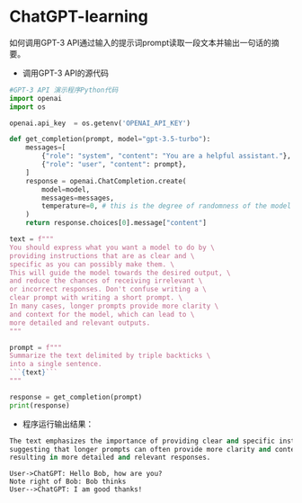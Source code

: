 # ChatGPT-learning
如何调用GPT-3 API通过输入的提示词prompt读取一段文本并输出一句话的摘要。
- 调用GPT-3 API的源代码
```python
#GPT-3 API 演示程序Python代码
import openai
import os

openai.api_key  = os.getenv('OPENAI_API_KEY')

def get_completion(prompt, model="gpt-3.5-turbo"):
    messages=[
        {"role": "system", "content": "You are a helpful assistant."},
        {"role": "user", "content": prompt},
    ]
    response = openai.ChatCompletion.create(
        model=model,
        messages=messages,
        temperature=0, # this is the degree of randomness of the model's output
    )
    return response.choices[0].message["content"]

text = f"""
You should express what you want a model to do by \ 
providing instructions that are as clear and \ 
specific as you can possibly make them. \ 
This will guide the model towards the desired output, \ 
and reduce the chances of receiving irrelevant \ 
or incorrect responses. Don't confuse writing a \ 
clear prompt with writing a short prompt. \ 
In many cases, longer prompts provide more clarity \ 
and context for the model, which can lead to \ 
more detailed and relevant outputs.
"""

prompt = f"""
Summarize the text delimited by triple backticks \ 
into a single sentence.
```{text}```
"""

response = get_completion(prompt)
print(response)
```
- 程序运行输出结果：
```python
The text emphasizes the importance of providing clear and specific instructions to guide a model towards the desired output,
suggesting that longer prompts can often provide more clarity and context for the model,
resulting in more detailed and relevant responses.
```

```sequence
User->ChatGPT: Hello Bob, how are you?
Note right of Bob: Bob thinks
User-->ChatGPT: I am good thanks!
```
